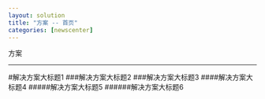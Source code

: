 ```yaml
---
layout: solution
title: "方案 -- 首页"
categories: [newscenter]
---
```

方案
<hr/>
#解决方案大标题1
###解决方案大标题2
###解决方案大标题3
####解决方案大标题4
#####解决方案大标题5
######解决方案大标题6